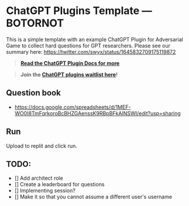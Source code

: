 # ChatGPT Plugins Template — BOTORNOT

This is a simple template with an example ChatGPT Plugin for Adversarial Game to collect hard questions for GPT researchers. Please see our summary here: https://twitter.com/swyx/status/1645832709175119872

> **[Read the ChatGPT Plugin Docs for more](https://platform.openai.com/docs/plugins/introduction)**


> **Join the [ChatGPT plugins waitlist here](https://openai.com/waitlist/plugins)!**

## Question book

- https://docs.google.com/spreadsheets/d/1MEF-WO0I8TmFqrkoroBcBHZGAenssK9RBpBFkAINSWI/edit?usp=sharing 

## Run

Upload to replit and click run.

## TODO: 
- [] Add architect role
- [] Create a leaderboard for questions
- [] Implementing session?
- [] Make it so that you cannot assume a different user's username


